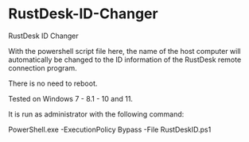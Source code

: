 # RustDesk-ID-Changer
RustDesk ID Changer

With the powershell script file here, the name of the host computer will automatically be changed to the ID information of the RustDesk remote connection program.

There is no need to reboot.

Tested on Windows 7 - 8.1 - 10 and 11.

It is run as administrator with the following command:

PowerShell.exe -ExecutionPolicy Bypass -File RustDeskID.ps1
